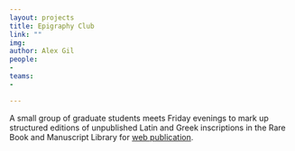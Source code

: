 ```yaml
---
layout: projects
title: Epigraphy Club
link: ""
img: 
author: Alex Gil
people:
- 
teams:
-

---
```


<span>A small group of graduate students meets Friday evenings to mark up structured editions of unpublished Latin and Greek inscriptions in the Rare Book and Manuscript Library for <a href="https://github.com/Spunkle/EPIGRAPHY-CLUB-2015">web publication</a>.</span>